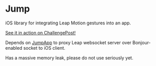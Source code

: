 
# Jump

iOS library for integrating Leap Motion gestures into an app.

[See it in action on ChallengePost!](http://challengepost.com/software/jump)

Depends on [JumpApp](https://github.com/Shrugs/JumpApp) to proxy Leap websocket server over Bonjour-enabled socket to iOS client.

Has a massive memory leak, please do not use seriously yet.

